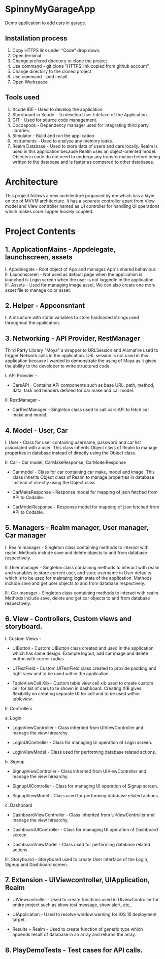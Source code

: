 # SpinnyMyGarageApp
Demo application to add cars in garage.

## Installation process

1. Copy HTTPS link under "Code" drop down.
2. Open terminal
3. Change prefered directory to clone the project
4. Use command - git clone "HTTPS link copied from github account"
5. Change directory to the cloned project
6. Use command - pod install
7. Open Workspace

## Tools used

1. Xcode IDE - Used to develop the application
2. Storyboard in Xcode - To develop User Inteface of the Application.
3. GIT - Used for source code management.
4. Cocoapods - Dependency manager used for integrating third party libraries.
5. Simulator - Build and run the application.
6. Instruments - Used to analyse any memory leaks.
7. Realm Database - Used to store data of users and cars locally. Realm is used in this application because Realm uses an object-oriented model. Objects in code do not need to undergo any transformation before being written to the database and is faster as compared to other databases.

# Architecture

This project follows a new architecture proposed by me which has a layer on top of MVVM architecture. It has a separate controller apart from View model and View controller named as UI controller for handling UI operations which makes code supper loosely coupled.

# Project Contents

## 1. ApplicationMains - Appdelegate, launchscreen, assets
I. Appdelegate - Root object of App and manages App's shared behaviour.
II. Launchscreen - Not used as default page when the application is launched is Login screen when the user is not loggedIn in the application.
III. Assets - Used for managing image asset. We can also create one more asset file to manage color asset.

## 2. Helper - Appconsntant

  I. A structure with static variables to store hardcoded strings used throughout the application.

## 3. Networking - API Provider, RestManager
Third Party Library "Moya" a wrapper to URLSession and Alomafire used to trigger Network calls in the application. URL session is not used in this application because I wanted to demonstrate the using of Moya as it gives the ability to the developer to write structured code.

I. API Provider -

- CarsAPI - Contains API components such as base URL, path, method, data, task and headers defined for car make and car model.

II. RestManager -

- CarRestManager - Singleton class used to call cars API to fetch car make and model.

## 4. Model - User, Car

I. User - Class for user containing username, password and car list associated with a user. This class inherits Object class of Realm to manage properties in database instead of directly using the Object class.

II. Car - Car model, CarMakeResponse, CarModelResponse

- Car model - Class for car containing car make, model and image. This class inherits Object class of Realm to manage properties in database instead of directly using the Object class.

- CarMakeResponse - Response model for mapping of json fetched from API to Codable.

- CarModelResponse - Response model for mapping of json fetched from API to Codable.

## 5. Managers - Realm manager, User manager, Car manager

I. Realm manager - Singleton class containing methods to interact with realm. Methods include save and delete objects to and from database respectively.

II. User manager - Singleton class containing methods to interact with realm and variables to store current user, and store username in User defaults which is to be used for maintaing login state of the application. Methods include save and get user objects to and from database respectively.

III. Car manager - Singleton class containing methods to interact with realm. Methods include save, delete and get car objects to and from database respectively.

## 6. View - Controllers, Custom views and storyboard.

I. Custom Views -

- UIButton - Custom UIButton class created and used in the application which has same design. Example logout, add car image and delete button with corner radius.

- UITextField - Custom UITextField class created to provide padding and right view and to be used within the application.

- TableViewCell Xib - Custom table view cell xib used to create custom cell for list of cars to te shown in dashboard. Creating XIB gives flexibility on creating separate UI for cell and to be used within tableview. 

II. Controllers

  a. Login

  - LoginViewController - Class inherited from UIViewController and manage the view hirearchy.
  
  - LoginUIController - Class for managing UI operation of Login screen.

  - LoginViewModel - Class used for performing database related actions.

  b. Signup

  - SignupViewController - Class inherited from UIViewController and manage the view hirearchy.

  - SignupUIController - Class for managing UI operation of Signup screen.

  - SignupViewModel - Class used for performing database related actions.

  c. Dashboard

  - DashboardViewController - Class inherited from UIViewController and manage the view hirearchy.

  - DashboardUIController - Class for managing UI operation of Dashboard screen.

  - DashboardViewModel - Class used for performing database related actions.

III. Storyboard - Storyboard used to create User Interface of the Login, Signup and Dashboard screen.

## 7. Extension - UIViewcontroller, UIApplication, Realm
 
- UIViewcontroller - Used to create functions used in UIviewController for entire project such as show tost message, show alert, etc,. 

- UIApplication - Used to resolve window warning for iOS 15 deployment target.

- Results + Realm - Used to create function of generic type which appends result of database in an array and returns the array.

## 8. PlayDemoTests - Test cases for API calls.
